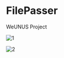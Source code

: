 # FilePasser
 
WeUNUS Project
 
![1](https://user-images.githubusercontent.com/32415358/74303731-3229e780-4d9e-11ea-92b1-5b36f942e9af.PNG)
 
![2](https://user-images.githubusercontent.com/32415358/74303736-3524d800-4d9e-11ea-92ff-be1b895c92d1.PNG)
